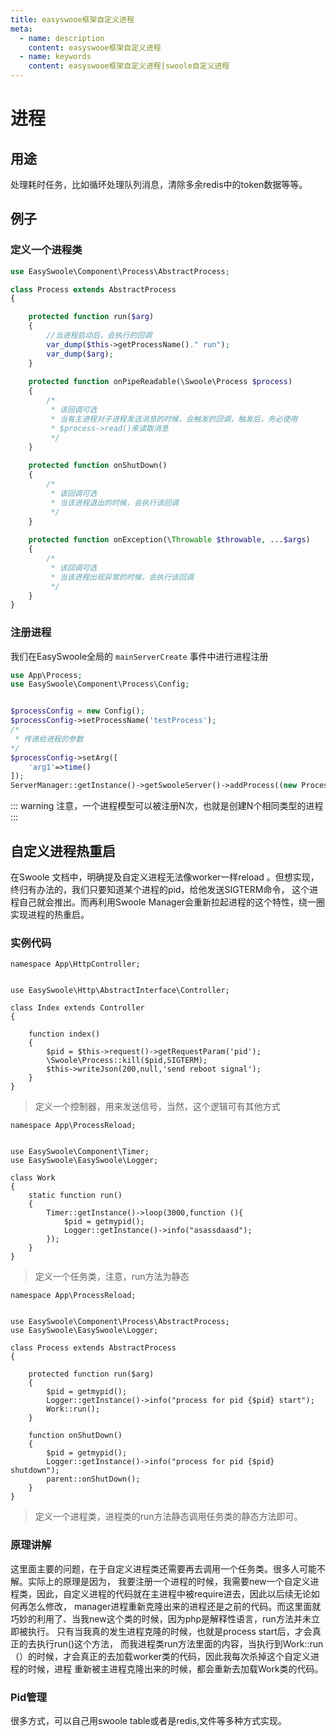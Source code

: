 ```yaml
---
title: easyswooe框架自定义进程
meta:
  - name: description
    content: easyswooe框架自定义进程
  - name: keywords
    content: easyswooe框架自定义进程|swoole自定义进程
---
```



# 进程

## 用途
处理耗时任务，比如循环处理队列消息，清除多余redis中的token数据等等。

## 例子

### 定义一个进程类
```php
use EasySwoole\Component\Process\AbstractProcess;

class Process extends AbstractProcess
{

    protected function run($arg)
    {
        //当进程启动后，会执行的回调
        var_dump($this->getProcessName()." run");
        var_dump($arg);
    }
    
    protected function onPipeReadable(\Swoole\Process $process)
    {
        /*
         * 该回调可选
         * 当有主进程对子进程发送消息的时候，会触发的回调，触发后，务必使用
         * $process->read()来读取消息
         */
    }
    
    protected function onShutDown()
    {
        /*
         * 该回调可选
         * 当该进程退出的时候，会执行该回调
         */
    }
    
    protected function onException(\Throwable $throwable, ...$args)
    {
        /*
         * 该回调可选
         * 当该进程出现异常的时候，会执行该回调
         */
    }
}
```


### 注册进程

我们在EasySwoole全局的 `mainServerCreate` 事件中进行进程注册
```php
use App\Process;
use EasySwoole\Component\Process\Config;


$processConfig = new Config();
$processConfig->setProcessName('testProcess');
/*
 * 传递给进程的参数
*/
$processConfig->setArg([
    'arg1'=>time()
]);
ServerManager::getInstance()->getSwooleServer()->addProcess((new Process($processConfig))->getProcess());
```


::: warning 
注意，一个进程模型可以被注册N次，也就是创建N个相同类型的进程
:::

## 自定义进程热重启
在Swoole 文档中，明确提及自定义进程无法像worker一样reload 。但想实现，终归有办法的，我们只要知道某个进程的pid，给他发送SIGTERM命令，
这个进程自己就会推出。而再利用Swoole Manager会重新拉起进程的这个特性，绕一圈实现进程的热重启。

### 实例代码
```
namespace App\HttpController;


use EasySwoole\Http\AbstractInterface\Controller;

class Index extends Controller
{

    function index()
    {
        $pid = $this->request()->getRequestParam('pid');
        \Swoole\Process::kill($pid,SIGTERM);
        $this->writeJson(200,null,'send reboot signal');
    }
}
```
> 定义一个控制器，用来发送信号，当然，这个逻辑可有其他方式


```
namespace App\ProcessReload;


use EasySwoole\Component\Timer;
use EasySwoole\EasySwoole\Logger;

class Work
{
    static function run()
    {
        Timer::getInstance()->loop(3000,function (){
            $pid = getmypid();
            Logger::getInstance()->info("asassdaasd");
        });
    }
}
```

> 定义一个任务类，注意，run方法为静态

```
namespace App\ProcessReload;


use EasySwoole\Component\Process\AbstractProcess;
use EasySwoole\EasySwoole\Logger;

class Process extends AbstractProcess
{

    protected function run($arg)
    {
        $pid = getmypid();
        Logger::getInstance()->info("process for pid {$pid} start");
        Work::run();
    }

    function onShutDown()
    {
        $pid = getmypid();
        Logger::getInstance()->info("process for pid {$pid} shutdown");
        parent::onShutDown();
    }
}
```

> 定义一个进程类，进程类的run方法静态调用任务类的静态方法即可。

### 原理讲解

这里面主要的问题，在于自定义进程类还需要再去调用一个任务类。很多人可能不解。实际上的原理是因为，
我要注册一个进程的时候，我需要new一个自定义进程类，因此，自定义进程的代码就在主进程中被require进去，因此以后续无论如何再怎么修改，
manager进程重新克隆出来的进程还是之前的代码。而这里面就巧妙的利用了、当我new这个类的时候，因为php是解释性语言，run方法并未立即被执行。
只有当我真的发生进程克隆的时候，也就是process start后，才会真正的去执行run()这个方法，
而我进程类run方法里面的内容，当执行到Work::run（）的时候，才会真正的去加载worker类的代码，因此我每次杀掉这个自定义进程的时候，进程
重新被主进程克隆出来的时候，都会重新去加载Work类的代码。

### Pid管理

很多方式，可以自己用swoole table或者是redis,文件等多种方式实现。
